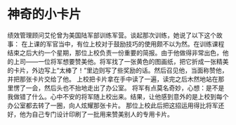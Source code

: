 # 神奇的小卡片
绩效管理顾问艾伦曾为美国陆军部训练军营。谈起那次训练，她说了以下这个故事： 
在上课的军官当中，有位上校对于鼓励技巧的使用颇不以为然。在训练课程结束之后大约一个星期，那位上校负责一份重要的简报。由于他做得非常出色，他的上司——一位将军想要赞美他。将军找了一张黄色的图画纸，把它折成一张精美的卡片，外边写上“太棒了！”里边则写了些奖励的话。然后召见他，当面称赞他，并把那张卡片交给了他。 
上校把卡片拿在手中读了一遍，读完之后木然地站在那里愣了一会，然后头也不抬地走出了办公室。 
将军有点莫名奇妙，心想：是不是我做错了什么。心中不安的将军随上校出来。结果，让他感到意外的是上校到每个办公室都去转了一圈，向人炫耀那张卡片。 
那位上校此后把这招运用得比将军还好，他为自己专门设计印刷了一批用来赞美别人的专用卡片。
  